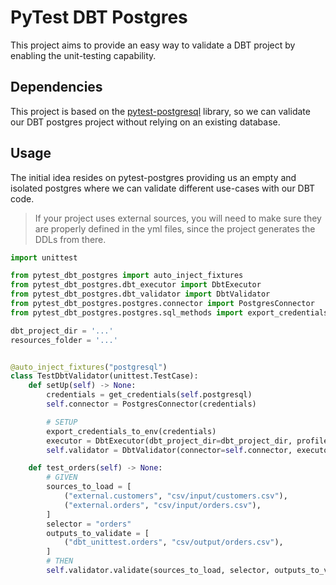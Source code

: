 # PyTest DBT Postgres

This project aims to provide an easy way to validate a DBT project by enabling the
unit-testing capability.

## Dependencies

This project is based on the [pytest-postgresql](https://pypi.org/project/pytest-postgresql/) library, so we can
validate our DBT postgres project without relying on an existing database.

## Usage

The initial idea resides on pytest-postgres providing us an empty and isolated postgres where we can
validate different use-cases with our DBT code.

> If your project uses external sources, you will need to make sure they are properly defined in the yml files, since
> the project generates the DDLs from there.

```python
import unittest

from pytest_dbt_postgres import auto_inject_fixtures
from pytest_dbt_postgres.dbt_executor import DbtExecutor
from pytest_dbt_postgres.dbt_validator import DbtValidator
from pytest_dbt_postgres.postgres.connector import PostgresConnector
from pytest_dbt_postgres.postgres.sql_methods import export_credentials_to_env, get_credentials

dbt_project_dir = '...'
resources_folder = '...'


@auto_inject_fixtures("postgresql")
class TestDbtValidator(unittest.TestCase):
    def setUp(self) -> None:
        credentials = get_credentials(self.postgresql)
        self.connector = PostgresConnector(credentials)

        # SETUP
        export_credentials_to_env(credentials)
        executor = DbtExecutor(dbt_project_dir=dbt_project_dir, profiles_dir=resources_folder)
        self.validator = DbtValidator(connector=self.connector, executor=executor, resources_folder=resources_folder)

    def test_orders(self) -> None:
        # GIVEN
        sources_to_load = [
            ("external.customers", "csv/input/customers.csv"),
            ("external.orders", "csv/input/orders.csv"),
        ]
        selector = "orders"
        outputs_to_validate = [
            ("dbt_unittest.orders", "csv/output/orders.csv"),
        ]
        # THEN
        self.validator.validate(sources_to_load, selector, outputs_to_validate)
```
